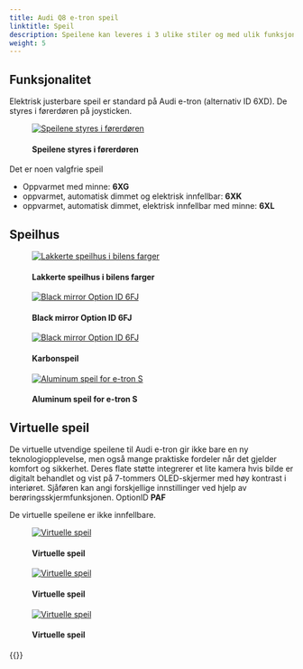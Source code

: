 ```yaml
---
title: Audi Q8 e-tron speil
linktitle: Speil
description: Speilene kan leveres i 3 ulike stiler og med ulik funksjonalitet.
weight: 5
---
```

<!-- markdownlint-disable MD033 -->
## Funksjonalitet

Elektrisk justerbare speil er standard på Audi e-tron (alternativ ID 6XD). De styres i førerdøren på joysticken.

<figure>
    <a href="https://media.electrichasgoneaudi.net/multimedia/models/e-tron/exterior/mirrors/control.jpg">
        <img src="https://media.electrichasgoneaudi.net/multimedia/models/e-tron/exterior/mirrors/controls.jpg" class="img-fluid" alt="Speilene styres i førerdøren" title="Speilene styres i førerdøren">
    </a>
    <figcaption><h4>Speilene styres i førerdøren</h4></figcaption>
</figure>

Det er noen valgfrie speil

- Oppvarmet med minne: **6XG**
- oppvarmet, automatisk dimmet og elektrisk innfellbar: **6XK**
- oppvarmet, automatisk dimmet, elektrisk innfellbar med minne: **6XL**

## Speilhus

<figure>
    <a href="https://media.electrichasgoneaudi.net/multimedia/models/e-tron/exterior/mirrors/mirrors_painted.png">
        <img src="https://media.electrichasgoneaudi.net/multimedia/models/e-tron/exterior/mirrors/mirrors_painteds.png" class="img-fluid" alt="Lakkerte speilhus i bilens farger" title="Lakkerte speilhus i bilens farger">
    </a>
    <figcaption><h4>Lakkerte speilhus i bilens farger</h4></figcaption>
</figure>

<figure>
    <a href="https://media.electrichasgoneaudi.net/multimedia/models/e-tron/exterior/mirrors/mirrors_black.png">
        <img src="https://media.electrichasgoneaudi.net/multimedia/models/e-tron/exterior/mirrors/mirrors_blacks.png" class="img-fluid" alt="Black mirror Option ID 6FJ" title="Black mirror Option ID 6FJ">
    </a>
    <figcaption><h4>Black mirror Option ID 6FJ</h4></figcaption>
</figure>

<figure>
    <a href="https://media.electrichasgoneaudi.net/multimedia/models/e-tron/exterior/mirrors/mirrors_carbon.png">
        <img src="https://media.electrichasgoneaudi.net/multimedia/models/e-tron/exterior/mirrors/mirrors_carbons.png" class="img-fluid" alt="Black mirror Option ID 6FJ" title="Black mirror Option ID 6FJ">
    </a>
    <figcaption><h4>Karbonspeil</h4></figcaption>
</figure>

<figure>
    <a href="https://media.electrichasgoneaudi.net/multimedia/models/e-tron/exterior/mirrors/mirrors_aluminum.jpg">
        <img src="https://media.electrichasgoneaudi.net/multimedia/models/e-tron/exterior/mirrors/mirrors_aluminums.jpg" class="img-fluid" alt="Aluminum speil for e-tron S" title="Aluminum speil for e-tron S">
    </a>
    <figcaption><h4>Aluminum speil for e-tron S</h4></figcaption>
</figure>

## Virtuelle speil

De virtuelle utvendige speilene til Audi e-tron gir ikke bare en ny teknologiopplevelse, men også mange praktiske fordeler når det gjelder komfort og sikkerhet. Deres flate støtte integrerer et lite kamera hvis bilde er digitalt behandlet og vist på 7-tommers OLED-skjermer med høy kontrast i interiøret. Sjåføren kan angi forskjellige innstillinger ved hjelp av berøringsskjermfunksjonen. OptionID **PAF**

De virtuelle speilene er ikke innfellbare.

<figure>
    <a href="https://media.electrichasgoneaudi.net/multimedia/models/e-tron/exterior/mirrors/virtualmirrors.jpg">
        <img src="https://media.electrichasgoneaudi.net/multimedia/models/e-tron/exterior/mirrors/virtualmirrorss.jpg" class="img-fluid" alt="Virtuelle speil" title="Virtuelle speil">
    </a>
    <figcaption><h4>Virtuelle speil</h4></figcaption>
</figure>

<figure>
    <a href="https://media.electrichasgoneaudi.net/multimedia/models/e-tron/exterior/mirrors/virtualmirrors2.jpg">
        <img src="https://media.electrichasgoneaudi.net/multimedia/models/e-tron/exterior/mirrors/virtualmirrors2s.jpg" class="img-fluid" alt="Virtuelle speil" title="Virtuelle speil">
    </a>
    <figcaption><h4>Virtuelle speil</h4></figcaption>
</figure>

<figure>
    <a href="https://media.electrichasgoneaudi.net/multimedia/models/e-tron/exterior/mirrors/virtualmirrors3.jpg">
        <img src="https://media.electrichasgoneaudi.net/multimedia/models/e-tron/exterior/mirrors/virtualmirrors3s.jpg" class="img-fluid" alt="Virtuelle speil" title="Virtuelle speil">
    </a>
    <figcaption><h4>Virtuelle speil</h4></figcaption>
</figure>

{{<children description="true" />}}
